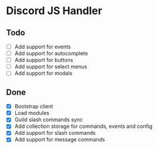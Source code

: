 # Discord JS Handler

## Todo

- [ ] Add support for events
- [ ] Add support for autocomplete
- [ ] Add support for buttons
- [ ] Add support for select menus
- [ ] Add support for modals

## Done

- [X] Bootstrap client
- [X] Load modules
- [X] Guild slash commands sync
- [X] Add collection storage for commands, events and config
- [X] Add support for slash commands
- [X] Add support for message commands